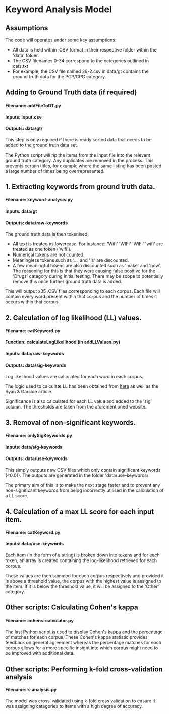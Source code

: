 # Keyword Analysis Model 

## Assumptions
The code will operates under some key assumptions:

- All data is held within .CSV format in their respective folder within the 'data' folder.
- The CSV filenames 0-34 correspond to the categories outlined in cats.txt
- For example, the CSV file named 29-2.csv in data/gt contains the ground truth data for the PGP/GPG category.

## Adding to Ground Truth data (if required)
#### Filename: addFileToGT.py
#### Inputs: input.csv
#### Outputs: data/gt/

This step is only required if there is ready sorted data that needs to be added to the ground truth data set.

The Python script will rip the items from the input file into the relevant ground truth category. Any duplicates are removed in the process. This prevents certain titles, for example where the same listing has been posted a large number of times being overrepresented. 

## 1. Extracting keywords from ground truth data.
#### Filename: keyword-analysis.py
#### Inputs: data/gt
#### Outputs: data/raw-keywords

The ground truth data is then tokenised.

- All text is treated as lowercase. For instance, 'Wifi' 'WIFI' 'WiFi' 'wifi' are treated as one token ('wifi').
- Numerical tokens are not counted.
- Meaningless tokens such as '...' and ''s' are discounted.
- A few meaningful tokens are also discounted such as 'make' and 'how'. The reasoning for this is that they were causing false positive for the 'Drugs' category during initial testing. There may be scope to potentially remove this once further ground truth data is added.

This will output x35 .CSV files corresponding to each corpus. Each file will contain every word present within that corpus and the number of times it occurs within that corpus.

## 2. Calculation of log likelihood (LL) values.
#### Filename: catKeyword.py
#### Function: calculateLogLikelihood (in addLLValues.py)
#### Inputs: data/raw-keywords
#### Outputs: data/sig-keywords
Log likelihood values are calculated for each word in each corpus.

The logic used to calculate LL has been obtained from [here](http://ucrel.lancs.ac.uk/llwizard.html) as well as the Ryan & Garside article.

Significance is also calculated for each LL value and added to the 'sig' column. The thresholds are taken from the aforementioned website.

## 3. Removal of non-significant keywords.
#### Filename: onlySigKeywords.py
#### Inputs: data/sig-keywords
#### Outputs: data/use-keywords
This simply outputs new CSV files which only contain significant keywords (<0.01). The outputs are generated in the folder 'data/use-keywords/'

The primary aim of this is to make the next stage faster and to prevent any non-significant keywords from being incorrectly utilised in the calculation of a LL score.

## 4. Calculation of a max LL score for each input item.
#### Filename: catKeyword.py
#### Inputs: data/use-keywords
Each item (in the form of a string) is broken down into tokens and for each token, an array is created containing the log-likelihood retrieved for each corpus. 

These values are then summed for each corpus respectively and provided it is above a threshold value, the corpus with the highest value is assigned to the item. If it is below the threshold value, it will be assigned to the 'Other' category.

## Other scripts: Calculating Cohen's kappa
#### Filename: cohens-calculator.py
The last Python script is used to display Cohen's kappa and the percentage of matches for each corpus. These Cohen's kappa statistic provides feedback on general agreement whereas the percentage matches for each corpus allows for a more specific insight into which corpus might need to be improved with additional data.

## Other scripts: Performing k-fold cross-validation analysis
#### Filename: k-analysis.py

The model was cross-validated using k-fold cross validation to ensure it was assigning categories to items with a high degree of accuracy.

